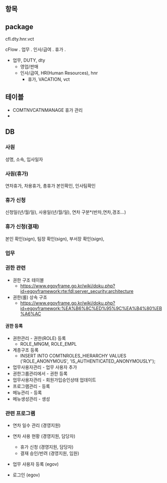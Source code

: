 
## 항목


## package
cfl.dty.hnr.vct


cFlow . 업무 . 인사/급여 . 휴가 . 

- 업무, DUTY, dty
  - 영업/판매
  - 인사/급여, HR(Human Resources), hnr
    - 휴가, VACATION, vct



## 테이블
- COMTNVCATNMANAGE 휴가 관리
- 


## DB
### 사원 
성명, 소속, 입사일자

### 사원(휴가)
연차휴가, 차용휴가, 총휴가
본인확인, 인사팀확인

### 휴가 신청
신청일(년/월/일), 사용일(년/월/일), 연차 구분*(반차,연차,경조...)

### 휴가 신청(결재)
본인 확인(sign), 팀장 확인(sign), 부서장 확인(sign),



### 업무



### 권한 관련 
- 권한 구조 테이블
  - https://www.egovframe.go.kr/wiki/doku.php?id=egovframework:rte:fdl:server_security:architecture
- 권한(롤) 상속 구조
  - https://www.egovframe.go.kr/wiki/doku.php?id=egovframework:%EA%B6%8C%ED%95%9C%EA%B4%80%EB%A6%AC
#### 권한 등록
- 권한관리 - 권한(ROLE) 등록
  - ROLE_MNGM, ROLE_EMPL
- 계층구조 등록
  - INSERT INTO COMTNROLES_HIERARCHY VALUES ('ROLE_ANONYMOUS', 'IS_AUTHENTICATED_ANONYMOUSLY');
- 업무사용자관리 - 업무 사용자 추가
- 권한그룹관리에서 - 권한 등록
- 업무사용자관리 - 회원가입승인상태 업데이트
- 프로그램관리 - 등록
- 메뉴관리 - 등록
- 메뉴생성관리 - 생성


### 관련 프로그램 
- 연차 일수 관리 (경영지원) 
- 연차 사용 현황 (경영지원, 담당자)
  - 휴가 신청 (경영지원, 담당자)
  - 결재 승인/반려 (경영지원, 임원)

- 업무 사용자 등록 (egov)
- 로그인 (egov)







